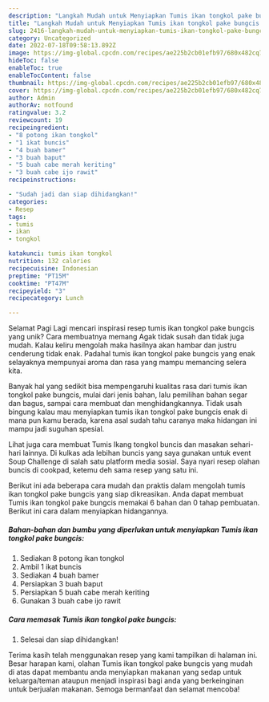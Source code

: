 ```yaml
---
description: "Langkah Mudah untuk Menyiapkan Tumis ikan tongkol pake bungcis yang Lezat, Sempurna"
title: "Langkah Mudah untuk Menyiapkan Tumis ikan tongkol pake bungcis yang Lezat, Sempurna"
slug: 2416-langkah-mudah-untuk-menyiapkan-tumis-ikan-tongkol-pake-bungcis-yang-lezat-sempurna
category: Uncategorized
date: 2022-07-18T09:58:13.892Z
image: https://img-global.cpcdn.com/recipes/ae225b2cb01efb97/680x482cq70/tumis-ikan-tongkol-pake-bungcis-foto-resep-utama.jpg
hideToc: false
enableToc: true
enableTocContent: false
thumbnail: https://img-global.cpcdn.com/recipes/ae225b2cb01efb97/680x482cq70/tumis-ikan-tongkol-pake-bungcis-foto-resep-utama.jpg
cover: https://img-global.cpcdn.com/recipes/ae225b2cb01efb97/680x482cq70/tumis-ikan-tongkol-pake-bungcis-foto-resep-utama.jpg
author: Admin
authorAv: notfound
ratingvalue: 3.2
reviewcount: 19
recipeingredient:
- "8 potong ikan tongkol"
- "1 ikat buncis"
- "4 buah bamer"
- "3 buah baput"
- "5 buah cabe merah keriting"
- "3 buah cabe ijo rawit"
recipeinstructions:

- "Sudah jadi dan siap dihidangkan!"
categories:
- Resep
tags:
- tumis
- ikan
- tongkol

katakunci: tumis ikan tongkol 
nutrition: 132 calories
recipecuisine: Indonesian
preptime: "PT15M"
cooktime: "PT47M"
recipeyield: "3"
recipecategory: Lunch

---
```



Selamat Pagi Lagi mencari inspirasi resep tumis ikan tongkol pake bungcis yang unik? Cara membuatnya memang Agak tidak susah dan tidak juga mudah. Kalau keliru mengolah maka hasilnya akan hambar dan justru cenderung tidak enak. Padahal tumis ikan tongkol pake bungcis yang enak selayaknya mempunyai aroma dan rasa yang mampu memancing selera kita.


Banyak hal yang sedikit bisa mempengaruhi kualitas rasa dari tumis ikan tongkol pake bungcis, mulai dari jenis bahan, lalu pemilihan bahan segar dan bagus, sampai cara membuat dan menghidangkannya. Tidak usah bingung kalau mau menyiapkan tumis ikan tongkol pake bungcis enak di mana pun kamu berada, karena asal sudah tahu caranya maka hidangan ini mampu jadi suguhan spesial.

Lihat juga cara membuat Tumis Ikang tongkol buncis dan masakan sehari-hari lainnya. Di kulkas ada lebihan buncis yang saya gunakan untuk event Soup Challenge di salah satu platform media sosial. Saya nyari resep olahan buncis di cookpad, ketemu deh sama resep yang satu ini.


Berikut ini ada beberapa cara mudah dan praktis dalam mengolah tumis ikan tongkol pake bungcis yang siap dikreasikan. Anda dapat membuat Tumis ikan tongkol pake bungcis memakai 6 bahan dan 0 tahap pembuatan. Berikut ini cara dalam menyiapkan hidangannya.

<!--inarticleads1-->

##### Bahan-bahan dan bumbu yang diperlukan untuk menyiapkan Tumis ikan tongkol pake bungcis:

1. Sediakan 8 potong ikan tongkol
1. Ambil 1 ikat buncis
1. Sediakan 4 buah bamer
1. Persiapkan 3 buah baput
1. Persiapkan 5 buah cabe merah keriting
1. Gunakan 3 buah cabe ijo rawit




<!--inarticleads2-->

##### Cara memasak Tumis ikan tongkol pake bungcis:


1. Selesai dan siap dihidangkan!



Terima kasih telah menggunakan resep yang kami tampilkan di halaman ini. Besar harapan kami, olahan Tumis ikan tongkol pake bungcis yang mudah di atas dapat membantu anda menyiapkan makanan yang sedap untuk keluarga/teman ataupun menjadi inspirasi bagi anda yang berkeinginan untuk berjualan makanan. Semoga bermanfaat dan selamat mencoba!
